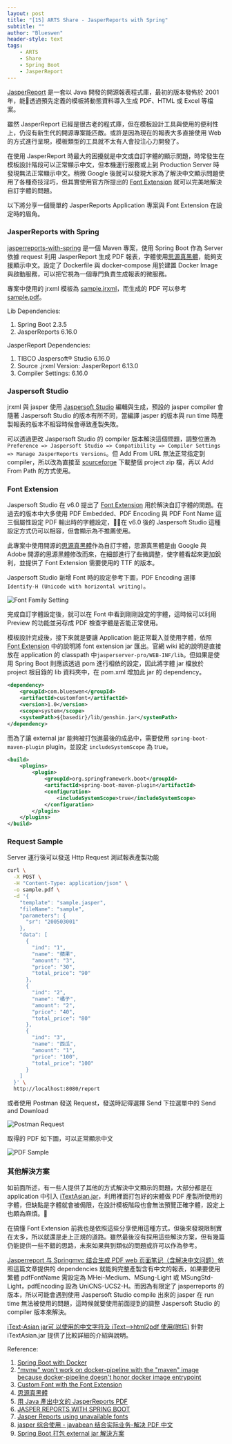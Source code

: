 ```yaml
---
layout: post
title: "[15] ARTS Share - JasperReports with Spring"
subtitle: ""
author: "Blueswen"
header-style: text
tags:
    - ARTS
    - Share
    - Spring Boot
    - JasperReport
---
```


[JasperReport](https://community.jaspersoft.com/project/jasperreports-library) 是一套以 Java 開發的開源報表程式庫，最初的版本發佈於 2001 年，能透過預先定義的模板將動態資料導入生成 PDF、HTML 或 Excel 等檔案。

雖然 JasperReport 已經是很古老的程式庫，但在模板設計工具與使用的便利性上，仍沒有新生代的開源專案能匹敵。或許是因為現在的報表大多直接使用 Web 的方式進行呈現，模板類型的工具就不太有人會投注心力開發了。

在使用 JasperReport 時最大的困擾就是中文或自訂字體的顯示問題，時常發生在模板設計階段可以正常顯示中文，但本機運行服務或上到 Production Server 時發現無法正常顯示中文。稍微 Google 後就可以發現大家為了解決中文顯示問題使用了各種奇技淫巧，但其實使用官方所提出的 [Font Extension](https://community.jaspersoft.com/wiki/custom-font-font-extension) 就可以完美地解決自訂字體的問題。

以下將分享一個簡單的 JasperReports Application 專案與 Font Extension 在設定時的眉角。

### JasperReports with Spring

[jasperreports-with-spring](https://github.com/Blueswen/jasperreports-with-spring) 是一個 Maven 專案，使用 Spring Boot 作為 Server 依據 request 利用 JasperReport 生成 PDF 報表，字體使用[思源真黑體](http://jikasei.me/font/genshin/)，能夠支援顯示中文。設定了 Dockerfile 與 docker-compose 用於建置 Docker Image 與啟動服務，可以把它視為一個專門負責生成報表的微服務。

專案中使用的 jrxml 模板為 [sample.jrxml](https://github.com/Blueswen/jasperreports-with-spring/blob/main/reference/sample.jrxml)，而生成的 PDF 可以參考 [sample.pdf](https://github.com/Blueswen/jasperreports-with-spring/blob/main/reference/sample.pdf)。

Lib Dependencies:

1. Spring Boot 2.3.5
2. JasperReports 6.16.0

JasperReport Dependencies:

1. TIBCO Jaspersoft® Studio 6.16.0
2. Source .jrxml Version: JasperReport 6.13.0
3. Compiler Settings: 6.16.0

### Jaspersoft Studio

jrxml 與 jasper 使用 [Jaspersoft Studio](https://community.jaspersoft.com/project/jaspersoft-studio) 編輯與生成，預設的 jasper compiler 會隨著 Jaspersoft Studio 的版本有所不同，當編譯 jasper 的版本與 run time 時產製報表的版本不相容時候會導致產製失敗。

可以透過更改 Jaspersoft Studio 的 compiler 版本解決這個問題，調整位置為 ```Preference => Jaspersoft Studio => Compatibility => Compiler Settings => Manage JasperReports Versions```。但 Add From URL 無法正常指定到 compiler，所以改為直接至 [sourceforge](https://sourceforge.net/projects/jasperreports/files/jasperreports/) 下載整個 project zip 檔，再以 Add From Path 的方式使用。

### Font Extension

Jaspersoft Studio 在 v6.0 提出了 [Font Extension](https://community.jaspersoft.com/wiki/custom-font-font-extension) 用於解決自訂字體的問題。在過去的版本中大多使用 PDF Embedded、PDF Encoding 與 PDF Font Name 這三個屬性設定 PDF 輸出時的字體設定，在 v6.0 後的 Jaspersoft Studio 這種設定方式仍可以相容，但會顯示為不推薦使用。

此專案中使用開源的[思源真黑體](http://jikasei.me/font/genshin/)作為自訂字體，思源真黑體是由 Google 與 Adobe 開源的思源黑體修改而來，在細部進行了些微調整，使字體看起來更加銳利，並提供了 Font Extension 需要使用的 TTF 的版本。

Jaspersoft Studio 新增 Font 時的設定參考下圖，PDF Encoding 選擇 ```Identify-H (Unicode with horizontal writing)```。

![Font Family Setting](/img/in-post/2020-11-29-jasperreports-with-spring/font-family.png)

完成自訂字體設定後，就可以在 Font 中看到剛剛設定的字體，這時候可以利用 Preview 的功能並另存成 PDF 檢查字體是否能正常使用。

模板設計完成後，接下來就是要讓 Application 能正常載入並使用字體，依照 [Font Extension](https://community.jaspersoft.com/wiki/custom-font-font-extension) 中的說明將 font extension jar 匯出。官網 wiki 給的說明是直接放在 application 的 classpath 中```jasperserver-pro/WEB-INF/lib```。但如果是使用 Spring Boot 則應該透過 pom 進行相依的設定，因此將字體 jar 檔放於 project 根目錄的 lib 資料夾中，在 pom.xml 增加此 jar 的 dependency。

```xml
<dependency>
    <groupId>com.blueswen</groupId>
    <artifactId>customfont</artifactId>
    <version>1.0</version>
    <scope>system</scope>
    <systemPath>${basedir}/lib/genshin.jar</systemPath>
</dependency>
```

而為了讓 external jar 能夠被打包進最後的成品中，需要使用 ```spring-boot-maven-plugin``` plugin，並設定 ```includeSystemScope``` 為 true。

```xml
<build>
    <plugins>
        <plugin>
            <groupId>org.springframework.boot</groupId>
            <artifactId>spring-boot-maven-plugin</artifactId>
            <configuration>
                <includeSystemScope>true</includeSystemScope>
            </configuration>
        </plugin>
    </plugins>
</build>
```

### Request Sample

Server 運行後可以發送 Http Request 測試報表產製功能

```bash
curl \
  -X POST \
  -H "Content-Type: application/json" \
  -o sample.pdf \
  -d '{
    "template": "sample.jasper",
    "fileName": "sample",
    "parameters": {
      "sr": "200503001"
    },
    "data": [
      {
        "ind": "1",
        "name": "蘋果",
        "amount": "3",
        "price": "30",
        "total_price": "90"
      },
      {
        "ind": "2",
        "name": "橘子",
        "amount": "2",
        "price": "40",
        "total_price": "80"
      },
      {
        "ind": "3",
        "name": "西瓜",
        "amount": "1",
        "price": "100",
        "total_price": "100"
      }
    ]
  }' \
  http://localhost:8080/report
```

或者使用 Postman 發送 Request，發送時記得選擇 Send 下拉選單中的 Send and Download

![Postman Request](/img/in-post/2020-11-29-jasperreports-with-spring/request.png)

取得的 PDF 如下圖，可以正常顯示中文

![PDF Sample](/img/in-post/2020-11-29-jasperreports-with-spring/sample.png)

### 其他解決方案

如前面所述，有一些人提供了其他的方式解決中文顯示的問題，大部分都是在 application 中引入 [iTextAsian.jar](https://mvnrepository.com/artifact/com.itextpdf/itext-asian)，利用裡面打包好的宋體做 PDF 產製所使用的字體，但缺點是字體就會被侷限，在設計模板階段也會無法預覽正確字體，設定上也頗為麻煩。

在搞懂 Font Extension 前我也是依照這些分享使用這種方式，但後來發現限制實在太多，所以就還是走上正規的道路。雖然最後沒有採用這些解決方案，但有幾篇仍能提供一些不錯的思路，未來如果與到類似的問題或許可以作為參考。

[Jasperreport 与 Springmvc 结合生成 PDF web 页面笔记（含解决中文问题）](https://blog.csdn.net/jiangkai528/article/details/51133347)依照這篇文章提供的 dependencies 就能夠完整產製含有中文的報表，如果要使用繁體 pdfFontName 需設定為 MHei-Medium、MSung-Light 或 MSungStd-Light，pdfEncoding 設為 UniCNS-UCS2-H。而因為有限定了 jasperreports 的版本，所以可能會遇到使用 Jaspersoft Studio compile 出來的 jasper 在 run time 無法被使用的問題，這時候就要使用前面提到的調整 Jaspersoft Studio 的 compiler 版本來解決。

[iText-Asian jar可 以使用的中文字符及 iText——>html2pdf 使用(附坑)](https://blog.csdn.net/weixin_41807385/article/details/98478061) 針對 iTextAsian.jar 提供了比較詳細的介紹與說明。

Reference:

1. [Spring Boot with Docker](https://spring.io/guides/gs/spring-boot-docker/)
2. ["mvnw" won't work on docker-pipeline with the "maven" image because docker-pipeline doesn't honor docker image entrypoint](https://issues.jenkins.io/browse/JENKINS-47890)
3. [Custom Font with the Font Extension](https://community.jaspersoft.com/wiki/custom-font-font-extension)
4. [思源真黑體](http://jikasei.me/font/genshin/)
5. [用 Java 產出中文的 JasperReports PDF](http://cw1057.blogspot.com/2012/10/java-jasperreports-pdf.html)
6. [JASPER REPORTS WITH SPRING BOOT](https://github.com/gauravbrills/jasperreportswithspringboot)
7. [Jasper Reports using unavailable fonts](http://poor-developer.blogspot.com/2017/02/jasper-reports-using-unavailable-fonts.html)
8. [jasper 综合使用 - javabean 结合实际业务-解决 PDF 中文](https://blog.csdn.net/pspr2/article/details/78356835)
9. [Spring Boot 打包 external jar 解決方案](https://medium.com/@webber.cheng/spring-boot-%E6%89%93%E5%8C%85-external-jar-%E8%A7%A3%E6%B1%BA%E6%96%B9%E6%A1%88-292d6e800df5)

